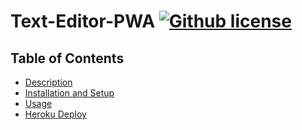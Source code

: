 # Text-Editor-PWA [![Github license](https://img.shields.io/badge/license-MIT-blue.svg)](https://opensource.org/licenses/MIT)

## Table of Contents
* [Description](#description)
* [Installation and Setup](#installation-and-setup)
* [Usage](#usage)
* [Heroku Deploy](#heroku-deploy)